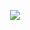 <p align="center">
  <img src="[https://i.discord.fr/PSS.png](https://techcrunch.com/wp-content/uploads/2021/05/Discord_IAP_KeyVisuals_Header_02.jpeg?w=730&crop=1)">
</p>
